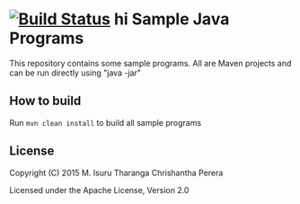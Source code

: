[![Build Status](https://travis-ci.org/chrishantha/sample-java-programs.svg?branch=master)](https://travis-ci.org/chrishantha/sample-java-programs)
hi
Sample Java Programs
====================

This repository contains some sample programs. All are Maven projects and can be run directly using "java -jar"

## How to build

Run `mvn clean install` to build all sample programs

## License

Copyright (C) 2015 M. Isuru Tharanga Chrishantha Perera

Licensed under the Apache License, Version 2.0
